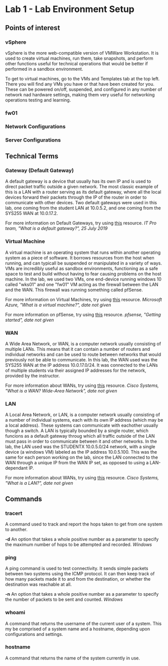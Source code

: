 # Lab 1 - Lab Environment Setup

## Points of interest

### vSphere
vSphere is the more web-compatible version of VMWare Workstation.  It is used to create virtual machines, run them, take snapshots, and perform other functions useful for technical operations that would be better if performed in a sandbox environment.

To get to virtual machines, go to the VMs and Templates tab at the top left.  There you will find any VMs you have or that have been created for you.  These can be powered on/off, suspended, and configured in any number of network nad hardware settings, making them very useful for networking operations testing and learning.

### fw01


### Network Configurations


### Server Configurations


## Technical Terms

### Gateway (Default Gateway)
A default gateway is a device that usually has its own IP and is used to direct packet traffic outside a given network.  The most classic example of this is a LAN with a router serving as its default gateway, where all the local devices forward their packets through the IP of the router in order to communicate with other devices.  Two default gateways were used in this lab, one coming from the student LAN at 10.0.5.2, and one coming from the SYS255 WAN at 10.0.17.2.

For more information on Default Gateways, try using [this](https://www.itpro.co.uk/network-internet/30327/what-is-a-default-gateway) resource.
*IT Pro team, "What is a default gateway?", 25 July 2019*


### Virtual Machine
A virtual machine is an operating system that runs within another operating system as a piece of software.  It borrows resources from the host when running, and can typicall be suspended or manipulated in a variety of ways.  VMs are incredibly useful as sandbox environments, functioning as a safe space to test and build without having to fear causing problems on the host machine.  In the lab, we used two VMs, one end-device running windows 10 called "wks01" and one "fw01" VM acting as the firewall between the LAN and the WAN.  This firewall was running something called pfSense.

For more information on Virtual Machines, try using [this](https://azure.microsoft.com/en-us/overview/what-is-a-virtual-machine/) resource.
*Microsoft Azure, "What is a virtual machine?", date not given*

For more information on pfSense, try using [this](https://www.pfsense.org/getting-started/) resource.
*pfsense, "Getting started", date not given*


### WAN
A Wide Area Network, or WAN, is a computer network usually consisting of multiple LANs.  This means that it can contain a number of routers and individual networks and can be used to route between networks that would previously not be able to communicate.  In this lab, the WAN used was the SYS255 WAN at the IP address 10.0.17.0/24.  It was connected to the LANs of multiple students via their assigned IP addresses for the network, provided by the instructor.

For more information about WANs, try using [this](https://www.cisco.com/c/en/us/products/switches/what-is-a-wan-wide-area-network.html) resource.
*Cisco Systems, "What is a WAN? Wide-Area Network", date not given*


### LAN
A Local Area Network, or LAN, is a computer network usually consisting of a number of individual systems, each with its own IP address (which may be a local address).  These systems can communicate with eachother usually though a switch.  A LAN is typically bounded by a single router, which funcions as a default gateway throug which all traffic outside of the LAN must pass in order to communicate between it and other networks.  In the lab, the LAN used was the STUDENTX 10.0.5.0/24 network, with a single device (a windows VM) labeled as the IP address 10.0.5.100.  This was the same for each person working on the lab, since the LAN connected to the WAN through a unique IP from the WAN IP set, as opposed to using a LAN-dependant IP.

For more information about WANs, try using [this](https://www.cisco.com/c/en/us/products/switches/what-is-a-lan-local-area-network.html) resource.
*Cisco Systems, "What is a LAN?", date not given*


## Commands

### tracert
A command used to track and report the hops taken to get from one system to another.

**-d** An option that takes a whole positive number as a parameter to specify the maximum number of hops to be attempted and recorded. *Windows*


### ping
A ping command is used to test connectivity.  It sends simple packets between two systems using the ICMP protocol.  It can then keep track of how many packets made it to and from the destination, or whether the destination was reachable at all.

**-n** An option that takes a whole positive number as a parameter to specify the number of packets to be sent and counted. *Windows*

### whoami
A command that returns the username of the current user of a system. This my be comprised of a system name and a hostname, depending upon configurations and settings.

### hostname
A command that returns the name of the system currently in use.






